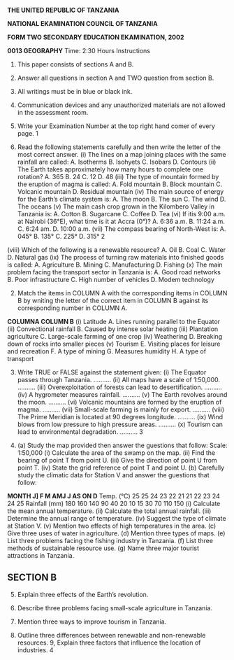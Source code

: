 **THE UNITED REPUBLIC OF TANZANIA**

**NATIONAL EKAMINATION COUNCIL OF TANZANIA**

**FORM TWO SECONDARY EDUCATION EKAMINATION, 2002**

**0013 GEOGRAPHY**
Time: 2:30 Hours
Instructions

1. This paper consists of sections A and B.

2. Answer all questions in section A and TWO question from section B.

3. All writings must be in blue or black ink.

4. Communication devices and any unauthorized materials are not allowed in the assessment room.

5. Write your Examination Number at the top right hand comer of every page.
1

1. Read the following statements carefully and then write the letter of the most correct answer.
(i) The lines on a map joining places with the same rainfall are called:
A. Isotherms
B. Isohyets
C. Isobars
D. Contours
(ii) The Earth takes approximately how many hours to complete one rotation?
A. 365
B. 24
C. 12
D. 48
(iii) The type of mountain formed by the eruption of magma is called:
A. Fold mountain
B. Block mountain
C. Volcanic mountain
D. Residual mountain
(iv) The main source of energy for the Earth’s climate system is:
A. The moon
B. The sun
C. The wind
D. The oceans
(v) The main cash crop grown in the Kilombero Valley in Tanzania is:
A. Cotton
B. Sugarcane
C. Coffee
D. Tea
(vi) If itis 9:00 a.m. at Nairobi (36°E), what time is it at Accra (0°)?
A. 6:36 a.m.
B. 11:24 a.m.
C. 6:24 am.
D. 10:00 a.m.
(vii) The compass bearing of North-West is:
A. 045°
B. 135°
C. 225°
D. 315°
2

(viii) Which of the following is a renewable resource?
A. Oil
B. Coal
C. Water
D. Natural gas
(ix) The process of turning raw materials into finished goods is called:
A. Agriculture
B. Mining
C. Manufacturing
D. Fishing
(x) The main problem facing the transport sector in Tanzania is:
A. Good road networks
B. Poor infrastructure
C. High number of vehicles
D. Modem technology

2. Match the items in COLUMN A with the corresponding items in COLUMN B by wniting the letter of the correct item in COLUMN B against its corresponding number in COLUMN A.

**COLUMNA COLUMN B**
(i) Latitude A. Lines running parallel to the Equator
(ii) Convectional rainfall B. Caused by intense solar heating
(iii) Plantation agriculture C. Large-scale farming of one crop
(iv) Weathering D. Breaking down of rocks into smaller pieces
(v) Tourism E. Visiting places for leisure and recreation
F. A type of mining
G. Measures humidity
H. A type of transport

3. Write TRUE or FALSE against the statement given:
(i) The Equator passes through Tanzania. ..........
(ii) All maps have a scale of 1:50,000. ..........
(iii) Overexploitation of forests can lead to desertification. ..........
(iv) A hygrometer measures rainfall. ..........
(v) The Earth revolves around the moon. ..........
(vi) Volcanic mountains are formed by the eruption of magma. ..........
(vii) Small-scale farming is mainly for export. ..........
(viii) The Prime Meridian is located at 90 degrees longitude. ..........
(ix) Wind blows from low pressure to high pressure areas. ..........
(x) Tourism can lead to environmental degradation. ..........
3

4. (a) Study the map provided then answer the guestions that follow:
Scale: 1:50,000
(i) Calculate the area of the swamp on the map.
(ii) Find the bearing of point T from point U.
(iii) Give the direction of point U from point T.
(iv) State the grid reference of point T and point U.
(b) Carefully study the climatic data for Station V and answer the guestions that follow:

**MONTH J] F M AMJ J AS ON D**
Temp. (°C) 25 25 24 23 22 21 21 22 23 24 24 25
Rainfall (mm) 180 160 140 90 40 20 10 15 30 70 110 150
(i) Calculate the mean annual temperature.
(ii) Calculate the total annual rainfall.
(iii) Determine the annual range of temperature.
(iv) Suggest the type of climate at Station V.
(v) Mention two effects of high temperatures in the area.
(c) Give three uses of water in agriculture.
(d) Mention three types of maps.
(e) List three problems facing the fishing industry in Tanzania.
(f) List three methods of sustainable resource use.
(g) Name three major tourist attractions in Tanzania.

## SECTION B

5. Explain three effects of the Earth’s revolution.

6. Describe three problems facing small-scale agriculture in Tanzania.

7. Mention three ways to improve tourism in Tanzania.

8. Outline three differences between renewable and non-renewable resources.
9, Explain three factors that influence the location of industries.
4